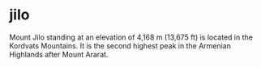 # jilo
Mount Jilo standing at an elevation of 4,168 m (13,675 ft) is located in the Kordvats Mountains. It is the second highest peak in the Armenian Highlands after Mount Ararat. 
